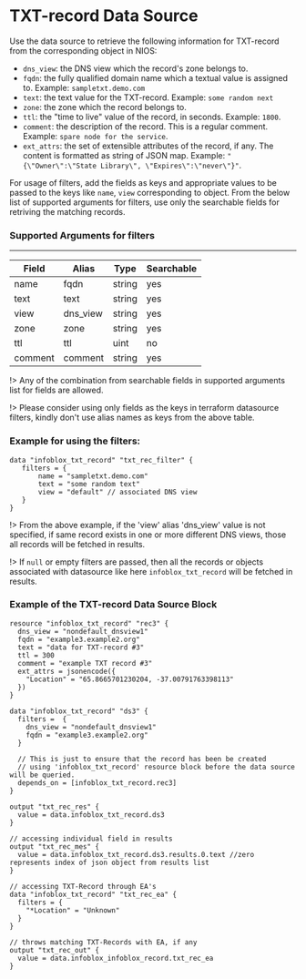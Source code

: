 # TXT-record Data Source

Use the data source to retrieve the following information for TXT-record from the corresponding object in NIOS:

* `dns_view`: the DNS view which the record's zone belongs to.
* `fqdn`: the fully qualified domain name which a textual value is assigned to. Example: `sampletxt.demo.com`
* `text`: the text value for the TXT-record. Example: `some random next`
* `zone`: the zone which the record belongs to.
* `ttl`: the "time to live" value of the record, in seconds. Example: `1800`.
* `comment`: the description of the record. This is a regular comment. Example: `spare node for the service`.
* `ext_attrs`: the set of extensible attributes of the record, if any. The content is formatted as string of JSON map. Example: `"{\"Owner\":\"State Library\", \"Expires\":\"never\"}"`.

For usage of filters, add the fields as keys and appropriate values to be passed to the keys like `name`, `view` corresponding to object.
From the below list of supported arguments for filters,  use only the searchable fields for retriving the matching records.

### Supported Arguments for filters

-----

| Field   | Alias    | Type   | Searchable |
|---------|----------|--------|------------|
| name    | fqdn     | string | yes        |
| text    | text     | string | yes        |
| view    | dns_view | string | yes        |
| zone    | zone     | string | yes        |
| ttl     | ttl      | uint   | no         |
| comment | comment  | string | yes        |

!> Any of the combination from searchable fields in supported arguments list for fields are allowed.

!> Please consider using only fields as the keys in terraform datasource filters, kindly don't use alias names as keys from the above table.

### Example for using the filters:
 ```hcl
 data "infoblox_txt_record" "txt_rec_filter" {
    filters = {
        name = "sampletxt.demo.com"
        text = "some random text"
        view = "default" // associated DNS view
    }
 }
 ```

!> From the above example, if the 'view' alias 'dns_view' value is not specified, if same record exists in one or more different DNS views, those
all records will be fetched in results.

!> If `null` or empty filters are passed, then all the records or objects associated with datasource like here `infoblox_txt_record` will be fetched in results.

### Example of the TXT-record Data Source Block

```hcl
resource "infoblox_txt_record" "rec3" {
  dns_view = "nondefault_dnsview1"
  fqdn = "example3.example2.org"
  text = "data for TXT-record #3"
  ttl = 300
  comment = "example TXT record #3"
  ext_attrs = jsonencode({
    "Location" = "65.8665701230204, -37.00791763398113"
  })
}

data "infoblox_txt_record" "ds3" {
  filters =  {
    dns_view = "nondefault_dnsview1"
    fqdn = "example3.example2.org"
  }

  // This is just to ensure that the record has been be created
  // using 'infoblox_txt_record' resource block before the data source will be queried.
  depends_on = [infoblox_txt_record.rec3]
}

output "txt_rec_res" {
  value = data.infoblox_txt_record.ds3
}

// accessing individual field in results
output "txt_rec_mes" {
  value = data.infoblox_txt_record.ds3.results.0.text //zero represents index of json object from results list
}

// accessing TXT-Record through EA's
data "infoblox_txt_record" "txt_rec_ea" {
  filters = {
    "*Location" = "Unknown"
  }
}

// throws matching TXT-Records with EA, if any
output "txt_rec_out" {
  value = data.infoblox_infoblox_record.txt_rec_ea
}
```
